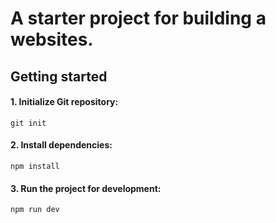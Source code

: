 # A starter project for building a websites.

## Getting started

#### 1. Initialize Git repository:

```
git init
```

#### 2. Install dependencies:

```
npm install
```

#### 3. Run the project for development:

```
npm run dev
```
